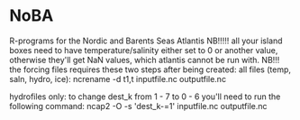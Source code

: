 # NoBA
R-programs for the Nordic and Barents Seas Atlantis
NB!!!!! all your island boxes need to have temperature/salinity either set to 0 or another value, otherwise they'll get NaN values, which atlantis cannot be run with.
NB!!! the forcing files requires these two steps after being created:
all files (temp, saln, hydro, ice):
ncrename -d t1,t inputfile.nc outputfile.nc

hydrofiles only:
to change dest_k from 1 - 7 to 0 - 6 you'll need to run the following command:
ncap2  -O -s 'dest_k-=1' inputfile.nc  outputfile.nc
